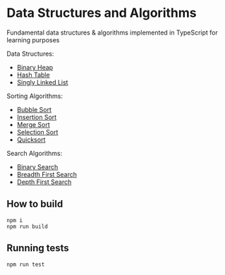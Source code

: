 # Data Structures and Algorithms

Fundamental data structures & algorithms implemented in TypeScript for learning purposes

Data Structures:
- [Binary Heap](https://github.com/qqoen/data-structures/blob/master/src/Heap.ts)
- [Hash Table](https://github.com/qqoen/data-structures/blob/master/src/HashTable.ts)
- [Singly Linked List](https://github.com/qqoen/data-structures/blob/master/src/LinkedList.ts)

Sorting Algorithms:
- [Bubble Sort](https://github.com/qqoen/data-structures/blob/master/src/sorting/bubble.ts)
- [Insertion Sort](https://github.com/qqoen/data-structures/blob/master/src/sorting/insertion.ts)
- [Merge Sort](https://github.com/qqoen/data-structures/blob/master/src/sorting/merge.ts)
- [Selection Sort](https://github.com/qqoen/data-structures/blob/master/src/sorting/selection.ts)
- [Quicksort](https://github.com/qqoen/data-structures/blob/master/src/sorting/quicksort.ts)

Search Algorithms:
- [Binary Search](https://github.com/qqoen/data-structures/blob/master/src/search/binary.ts)
- [Breadth First Search](https://github.com/qqoen/data-structures/blob/master/src/search/BFS.ts)
- [Depth First Search](https://github.com/qqoen/data-structures/blob/master/src/search/DFS.ts)

## How to build

```
npm i
npm run build
```

## Running tests

```
npm run test
```
